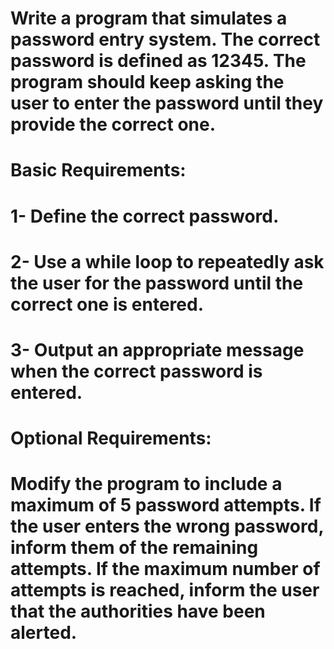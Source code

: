 # Write a program that simulates a password entry system. The correct password is defined as 12345. The program should keep asking the user to enter the password until they provide the correct one.

# Basic Requirements:
#  1- Define the correct password.
#  2- Use a while loop to repeatedly ask the user for the password until the correct one is entered.
 # 3- Output an appropriate message when the correct password is entered.
# Optional Requirements:
# Modify the program to include a maximum of 5 password attempts. If the user enters the wrong password, inform them of the remaining attempts. If the maximum number of attempts is reached, inform the user that the authorities have been alerted.